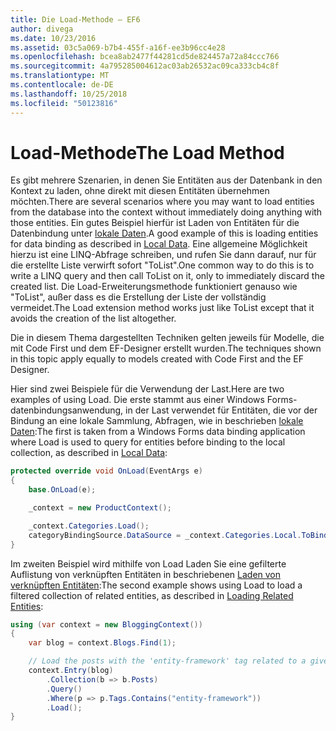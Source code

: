 ```yaml
---
title: Die Load-Methode – EF6
author: divega
ms.date: 10/23/2016
ms.assetid: 03c5a069-b7b4-455f-a16f-ee3b96cc4e28
ms.openlocfilehash: bcea8ab2477f44281cd5de824457a72a84ccc766
ms.sourcegitcommit: 4a795285004612ac03ab26532ac09ca333cb4c8f
ms.translationtype: MT
ms.contentlocale: de-DE
ms.lasthandoff: 10/25/2018
ms.locfileid: "50123816"
---
```

# <a name="the-load-method"></a><span data-ttu-id="6524a-102">Load-Methode</span><span class="sxs-lookup"><span data-stu-id="6524a-102">The Load Method</span></span>
<span data-ttu-id="6524a-103">Es gibt mehrere Szenarien, in denen Sie Entitäten aus der Datenbank in den Kontext zu laden, ohne direkt mit diesen Entitäten übernehmen möchten.</span><span class="sxs-lookup"><span data-stu-id="6524a-103">There are several scenarios where you may want to load entities from the database into the context without immediately doing anything with those entities.</span></span> <span data-ttu-id="6524a-104">Ein gutes Beispiel hierfür ist Laden von Entitäten für die Datenbindung unter [lokale Daten](~/ef6/querying/local-data.md).</span><span class="sxs-lookup"><span data-stu-id="6524a-104">A good example of this is loading entities for data binding as described in [Local Data](~/ef6/querying/local-data.md).</span></span> <span data-ttu-id="6524a-105">Eine allgemeine Möglichkeit hierzu ist eine LINQ-Abfrage schreiben, und rufen Sie dann darauf, nur für die erstellte Liste verwirft sofort "ToList".</span><span class="sxs-lookup"><span data-stu-id="6524a-105">One common way to do this is to write a LINQ query and then call ToList on it, only to immediately discard the created list.</span></span> <span data-ttu-id="6524a-106">Die Load-Erweiterungsmethode funktioniert genauso wie "ToList", außer dass es die Erstellung der Liste der vollständig vermeidet.</span><span class="sxs-lookup"><span data-stu-id="6524a-106">The Load extension method works just like ToList except that it avoids the creation of the list altogether.</span></span>  

<span data-ttu-id="6524a-107">Die in diesem Thema dargestellten Techniken gelten jeweils für Modelle, die mit Code First und dem EF-Designer erstellt wurden.</span><span class="sxs-lookup"><span data-stu-id="6524a-107">The techniques shown in this topic apply equally to models created with Code First and the EF Designer.</span></span>  

<span data-ttu-id="6524a-108">Hier sind zwei Beispiele für die Verwendung der Last.</span><span class="sxs-lookup"><span data-stu-id="6524a-108">Here are two examples of using Load.</span></span> <span data-ttu-id="6524a-109">Die erste stammt aus einer Windows Forms-datenbindungsanwendung, in der Last verwendet für Entitäten, die vor der Bindung an eine lokale Sammlung, Abfragen, wie in beschrieben [lokale Daten](~/ef6/querying/local-data.md):</span><span class="sxs-lookup"><span data-stu-id="6524a-109">The first is taken from a Windows Forms data binding application where Load is used to query for entities before binding to the local collection, as described in [Local Data](~/ef6/querying/local-data.md):</span></span>  

``` csharp
protected override void OnLoad(EventArgs e)
{
    base.OnLoad(e);

    _context = new ProductContext();

    _context.Categories.Load();
    categoryBindingSource.DataSource = _context.Categories.Local.ToBindingList();
}
```  

<span data-ttu-id="6524a-110">Im zweiten Beispiel wird mithilfe von Load Laden Sie eine gefilterte Auflistung von verknüpften Entitäten in beschriebenen [Laden von verknüpften Entitäten](~/ef6/querying/related-data.md):</span><span class="sxs-lookup"><span data-stu-id="6524a-110">The second example shows using Load to load a filtered collection of related entities, as described in [Loading Related Entities](~/ef6/querying/related-data.md):</span></span>  

``` csharp
using (var context = new BloggingContext())
{
    var blog = context.Blogs.Find(1);

    // Load the posts with the 'entity-framework' tag related to a given blog
    context.Entry(blog)
        .Collection(b => b.Posts)
        .Query()
        .Where(p => p.Tags.Contains("entity-framework"))
        .Load();
}
```  
